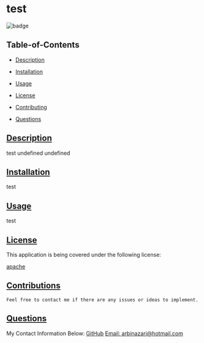 
  # test
  
  
  ![badge](https://img.shields.io/badge/license-apache-blue)
    
  ## Table-of-Contents
  * [Description](#description)
  * [Installation](#installation)
  * [Usage](#usage)
  
  * [License](#license)
    
  * [Contributing](#contributing)
  * [Questions](#questions)
  
  ## [Description](#table-of-contents)
  test
  undefined
  undefined
  ## [Installation](#table-of-contents)
  test
  ## [Usage](#table-of-contents)
  test
  
  
  
  ## [License](#table-of-contents)
  This application is being covered under the following license:
  
  [apache](https://choosealicense.com/licenses/apache)
    
    
  ## [Contributions](#table-of-contents)
  
  
    Feel free to contact me if there are any issues or ideas to implement.
    
  ## [Questions](#table-of-contents)
  My Contact Information Below:
  [GitHub](https://github.com/arbinazari)
  [Email: arbinazari@hotmail.com](mailto:arbinazari@hotmail.com)
